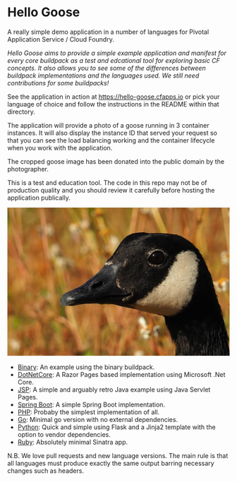# Hello Goose

A really simple demo application in a number of languages for Pivotal Application Service / Cloud Foundry.

*Hello Goose aims to provide a simple example application and manifest for every core buildpack as a test and edcational tool for exploring basic CF concepts. It also allows you to see some of the differences between buildpack implementations and the languages used. We still need contributions for some buildpacks!*

See the application in action at https://hello-goose.cfapps.io or pick your language of choice and follow the instructions in the README within that directory.

The application will provide a photo of a goose running in 3 container instances. It will also display the instance ID that served your request so that you can see the load balancing working and the container lifecycle when you work with the application.

The cropped goose image has been donated into the public domain by the photographer.

This is a test and education tool. The code in this repo may not be of production quality and you should review it carefully before hosting the application publically.

![Alt](php/images/goose.jpg "Goose")

 * [Binary](binary/): An example using the binary buildpack.
 * [DotNetCore](dotnetcore/): A Razor Pages based implementation using Microsoft .Net Core.
 * [JSP](jsp/): A simple and arguably retro Java example using Java Servlet Pages.
 * [Spring Boot](spring-boot/): A simple Spring Boot implementation.
 * [PHP](php/): Probaby the simplest implementation of all.
 * [Go](go/): Minimal go version with no external dependencies.
 * [Python](python/): Quick and simple using Flask and a Jinja2 template with the option to vendor dependencies.
 * [Ruby](ruby/): Absolutely minimal Sinatra app.

N.B. We love pull requests and new language versions. The main rule is that all languages must produce exactly the same output barring necessary changes such as headers.
